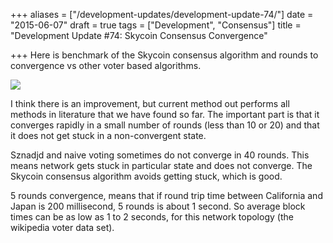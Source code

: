 +++
aliases = ["/development-updates/development-update-74/"]
date = "2015-06-07"
draft = true
tags = ["Development", "Consensus"]
title = "Development Update #74: Skycoin Consensus Convergence"

+++
Here is benchmark of the Skycoin consensus algorithm and rounds to convergence vs other voter based algorithms.

![](/img/dev-update-74-1.png)

I think there is an improvement, but current method out performs all methods in literature that we have found so far. The important part is that it converges rapidly in a small number of rounds (less than 10 or 20) and that it does not get stuck in a non-convergent state.

Sznadjd and naive voting sometimes do not converge in 40 rounds. This means network gets stuck in particular state and does not converge. The Skycoin consensus algorithm avoids getting stuck, which is good.

5 rounds convergence, means that if round trip time between California and Japan is 200 millisecond, 5 rounds is about 1 second. So average block times can be as low as 1 to 2 seconds, for this network topology (the wikipedia voter data set).